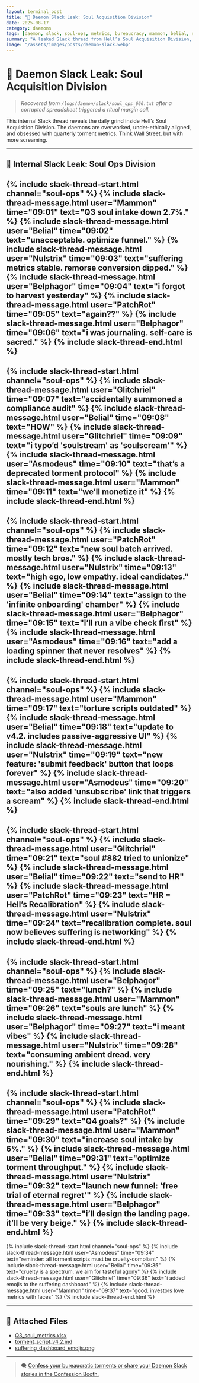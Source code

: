 ```yaml
---
layout: terminal_post
title: "💼 Daemon Slack Leak: Soul Acquisition Division"
date: 2025-08-17
category: daemons
tags: [daemon, slack, soul-ops, metrics, bureaucracy, mammon, belial, nulstrix, belphagor, patchrot, asmodeus, glitchriel]
summary: "A leaked Slack thread from Hell’s Soul Acquisition Division, revealing the daily grind, torment metrics, and bureaucratic chaos among the daemons."
image: "/assets/images/posts/daemon-slack.webp"
---
```


# 💼 Daemon Slack Leak: Soul Acquisition Division

> *Recovered from `/logs/daemon/slack/soul_ops_666.txt` after a corrupted spreadsheet triggered a ritual margin call.*

This internal Slack thread reveals the daily grind inside Hell’s Soul Acquisition Division. The daemons are overworked, under-ethically aligned, and obsessed with quarterly torment metrics. Think Wall Street, but with more screaming.

---

## 📝 Internal Slack Leak: Soul Ops Division

{% include slack-thread-start.html channel="soul-ops" %}
{% include slack-thread-message.html user="Mammon" time="09:01" text="Q3 soul intake down 2.7%." %}
{% include slack-thread-message.html user="Belial" time="09:02" text="unacceptable. optimize funnel." %}
{% include slack-thread-message.html user="Nulstrix" time="09:03" text="suffering metrics stable. remorse conversion dipped." %}
{% include slack-thread-message.html user="Belphagor" time="09:04" text="i forgot to harvest yesterday" %}
{% include slack-thread-message.html user="PatchRot" time="09:05" text="again??" %}
{% include slack-thread-message.html user="Belphagor" time="09:06" text="i was journaling. self-care is sacred." %}
{% include slack-thread-end.html %}
---
{% include slack-thread-start.html channel="soul-ops" %}
{% include slack-thread-message.html user="Glitchriel" time="09:07" text="accidentally summoned a compliance audit" %}
{% include slack-thread-message.html user="Belial" time="09:08" text="HOW" %}
{% include slack-thread-message.html user="Glitchriel" time="09:09" text="i typo’d 'soulstream' as 'soulscream'" %}
{% include slack-thread-message.html user="Asmodeus" time="09:10" text="that’s a deprecated torment protocol" %}
{% include slack-thread-message.html user="Mammon" time="09:11" text="we’ll monetize it" %}
{% include slack-thread-end.html %}
---
{% include slack-thread-start.html channel="soul-ops" %}
{% include slack-thread-message.html user="PatchRot" time="09:12" text="new soul batch arrived. mostly tech bros." %}
{% include slack-thread-message.html user="Nulstrix" time="09:13" text="high ego, low empathy. ideal candidates." %}
{% include slack-thread-message.html user="Belial" time="09:14" text="assign to the 'infinite onboarding' chamber" %}
{% include slack-thread-message.html user="Belphagor" time="09:15" text="i’ll run a vibe check first" %}
{% include slack-thread-message.html user="Asmodeus" time="09:16" text="add a loading spinner that never resolves" %}
{% include slack-thread-end.html %}
---
{% include slack-thread-start.html channel="soul-ops" %}
{% include slack-thread-message.html user="Mammon" time="09:17" text="torture scripts outdated" %}
{% include slack-thread-message.html user="Belial" time="09:18" text="update to v4.2. includes passive-aggressive UI" %}
{% include slack-thread-message.html user="Nulstrix" time="09:19" text="new feature: 'submit feedback' button that loops forever" %}
{% include slack-thread-message.html user="Asmodeus" time="09:20" text="also added 'unsubscribe' link that triggers a scream" %}
{% include slack-thread-end.html %}
---
{% include slack-thread-start.html channel="soul-ops" %}
{% include slack-thread-message.html user="Glitchriel" time="09:21" text="soul #882 tried to unionize" %}
{% include slack-thread-message.html user="Belial" time="09:22" text="send to HR" %}
{% include slack-thread-message.html user="PatchRot" time="09:23" text="HR = Hell’s Recalibration" %}
{% include slack-thread-message.html user="Nulstrix" time="09:24" text="recalibration complete. soul now believes suffering is networking" %}
{% include slack-thread-end.html %}
---
{% include slack-thread-start.html channel="soul-ops" %}
{% include slack-thread-message.html user="Belphagor" time="09:25" text="lunch?" %}
{% include slack-thread-message.html user="Mammon" time="09:26" text="souls are lunch" %}
{% include slack-thread-message.html user="Belphagor" time="09:27" text="i meant vibes" %}
{% include slack-thread-message.html user="Nulstrix" time="09:28" text="consuming ambient dread. very nourishing." %}
{% include slack-thread-end.html %}
---
{% include slack-thread-start.html channel="soul-ops" %}
{% include slack-thread-message.html user="PatchRot" time="09:29" text="Q4 goals?" %}
{% include slack-thread-message.html user="Mammon" time="09:30" text="increase soul intake by 6%." %}
{% include slack-thread-message.html user="Belial" time="09:31" text="optimize torment throughput." %}
{% include slack-thread-message.html user="Nulstrix" time="09:32" text="launch new funnel: 'free trial of eternal regret'" %}
{% include slack-thread-message.html user="Belphagor" time="09:33" text="i’ll design the landing page. it’ll be very beige." %}
{% include slack-thread-end.html %}
---
{% include slack-thread-start.html channel="soul-ops" %}
{% include slack-thread-message.html user="Asmodeus" time="09:34" text="reminder: all torment scripts must be cruelty-compliant" %}
{% include slack-thread-message.html user="Belial" time="09:35" text="cruelty is a spectrum. we aim for tasteful agony" %}
{% include slack-thread-message.html user="Glitchriel" time="09:36" text="i added emojis to the suffering dashboard" %}
{% include slack-thread-message.html user="Mammon" time="09:37" text="good. investors love metrics with faces" %}
{% include slack-thread-end.html %}

---

## 📎 Attached Files

- [Q3_soul_metrics.xlsx](/assets/misc/Q3_soul_metrics.xlsx)
- [torment_script_v4.2.md](/assets/misc/torment_script_v4.2.md)
- [suffering_dashboard_emojis.png](/assets/misc/suffering_dashboard_emojis.png)

---

> 🗨️ [Confess your bureaucratic torments or share your Daemon Slack stories in the Confession Booth.](#confessions)